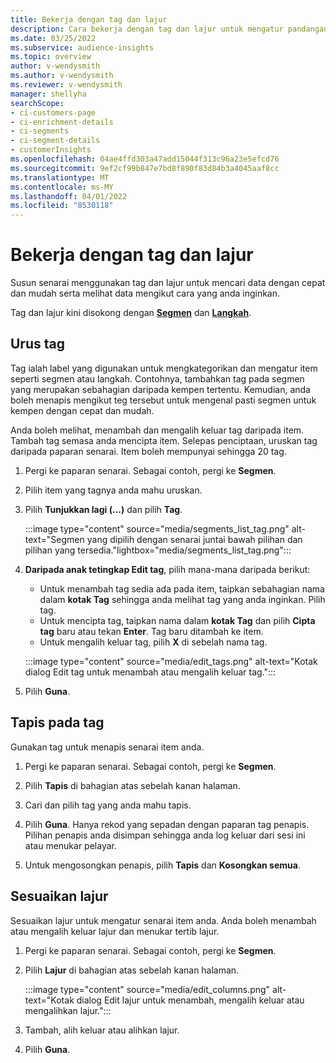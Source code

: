 ```yaml
---
title: Bekerja dengan tag dan lajur
description: Cara bekerja dengan tag dan lajur untuk mengatur pandangan senarai
ms.date: 03/25/2022
ms.subservice: audience-insights
ms.topic: overview
author: v-wendysmith
ms.author: v-wendysmith
ms.reviewer: v-wendysmith
manager: shellyha
searchScope:
- ci-customers-page
- ci-enrichment-details
- ci-segments
- ci-segment-details
- customerInsights
ms.openlocfilehash: 04ae4ffd303a47add15044f313c96a23e5efcd76
ms.sourcegitcommit: 9ef2cf99b847e7bd8f890f83d84b3a4045aaf8cc
ms.translationtype: MT
ms.contentlocale: ms-MY
ms.lasthandoff: 04/01/2022
ms.locfileid: "8530118"
---
```

# <a name="work-with-tags-and-columns"></a>Bekerja dengan tag dan lajur

Susun senarai menggunakan tag dan lajur untuk mencari data dengan cepat dan mudah serta melihat data mengikut cara yang anda inginkan.

Tag dan lajur kini disokong dengan **[Segmen](segments.md)** dan **[Langkah](measures.md)**.

## <a name="manage-tags"></a>Urus tag

Tag ialah label yang digunakan untuk mengkategorikan dan mengatur item seperti segmen atau langkah. Contohnya, tambahkan tag pada segmen yang merupakan sebahagian daripada kempen tertentu. Kemudian, anda boleh menapis mengikut teg tersebut untuk mengenal pasti segmen untuk kempen dengan cepat dan mudah.

Anda boleh melihat, menambah dan mengalih keluar tag daripada item. Tambah tag semasa anda mencipta item. Selepas penciptaan, uruskan tag daripada paparan senarai. Item boleh mempunyai sehingga 20 tag.

1. Pergi ke paparan senarai. Sebagai contoh, pergi ke **Segmen**.

1. Pilih item yang tagnya anda mahu uruskan.

1. Pilih **Tunjukkan lagi (...)** dan pilih **Tag**.

   :::image type="content" source="media/segments_list_tag.png" alt-text="Segmen yang dipilih dengan senarai juntai bawah pilihan dan pilihan yang tersedia."lightbox="media/segments_list_tag.png":::

1. **Daripada anak tetingkap Edit tag**, pilih mana-mana daripada berikut:

   - Untuk menambah tag sedia ada pada item, taipkan sebahagian nama dalam **kotak Tag** sehingga anda melihat tag yang anda inginkan. Pilih tag.
   - Untuk mencipta tag, taipkan nama dalam **kotak Tag** dan pilih **Cipta tag** baru atau tekan **Enter**. Tag baru ditambah ke item.
   - Untuk mengalih keluar tag, pilih **X** di sebelah nama tag.

   :::image type="content" source="media/edit_tags.png" alt-text="Kotak dialog Edit tag untuk menambah atau mengalih keluar tag.":::

1. Pilih **Guna**.

## <a name="filter-on-tags"></a>Tapis pada tag

Gunakan tag untuk menapis senarai item anda.

1. Pergi ke paparan senarai. Sebagai contoh, pergi ke **Segmen**.

1. Pilih **Tapis** di bahagian atas sebelah kanan halaman.

1. Cari dan pilih tag yang anda mahu tapis.

1. Pilih **Guna**. Hanya rekod yang sepadan dengan paparan tag penapis. Pilihan penapis anda disimpan sehingga anda log keluar dari sesi ini atau menukar pelayar.

1. Untuk mengosongkan penapis, pilih **Tapis** dan **Kosongkan semua**.

## <a name="customize-columns"></a>Sesuaikan lajur

Sesuaikan lajur untuk mengatur senarai item anda. Anda boleh menambah atau mengalih keluar lajur dan menukar tertib lajur.

1. Pergi ke paparan senarai. Sebagai contoh, pergi ke **Segmen**.

1. Pilih **Lajur** di bahagian atas sebelah kanan halaman.

   :::image type="content" source="media/edit_columns.png" alt-text="Kotak dialog Edit lajur untuk menambah, mengalih keluar atau mengalihkan lajur.":::

1. Tambah, alih keluar atau alihkan lajur.

1. Pilih **Guna**.
